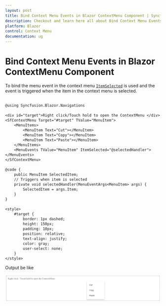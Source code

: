 ```yaml
---
layout: post
title: Bind Context Menu Events in Blazor ContextMenu Component | Syncfusion
description: Checkout and learn here all about Bind Context Menu Events in Syncfusion Blazor ContextMenu component and more.
platform: Blazor
control: Context Menu
documentation: ug
---
```


# Bind Context Menu Events in Blazor ContextMenu Component

To bind the menu event in the context menu [`ItemSelected`](https://help.syncfusion.com/cr/blazor/Syncfusion.Blazor.Navigations.MenuEvents-1.html#Syncfusion_Blazor_Navigations_MenuEvents_1_ItemSelected) is used and the event is triggered when the item in the context menu is selected.

```cshtml

@using Syncfusion.Blazor.Navigations

<div id="target">Right click/Touch hold to open the ContextMenu </div>
<SfContextMenu Target="#target" TValue="MenuItem">
    <MenuItems>
        <MenuItem Text="Cut"></MenuItem>
        <MenuItem Text="Copy"></MenuItem>
        <MenuItem Text="Paste"></MenuItem>
    </MenuItems>
    <MenuEvents TValue="MenuItem" ItemSelected="@selectedHandler"></MenuEvents>
</SfContextMenu>

@code {
    public MenuItem SelectedItem;
    // Triggers when item is selected
    private void selectedHandler(MenuEventArgs<MenuItem> args) {
        SelectedItem = args.Item;
    }
}

<style>
    #target {
        border: 1px dashed;
        height: 150px;
        padding: 10px;
        position: relative;
        text-align: justify;
        color: gray;
        user-select: none;
    }
</style>

```

Output be like

![Context Menu Sample](./../images/context-menu.png)